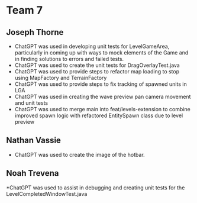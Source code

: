 # Team 7

## Joseph Thorne
* ChatGPT was used in developing unit tests for LevelGameArea, particularly in coming up with ways to mock elements of the Game and in finding solutions to errors and failed tests.
* ChatGPT was used to create the unit tests for DragOverlayTest.java
* ChatGPT was used to provide steps to refactor map loading to stop using MapFactory and TerrainFactory
* ChatGPT was used to provide steps to fix tracking of spawned units in LGA
* ChatGPT was used in creating the wave preview pan camera movement and unit tests
* ChatGPT was used to merge main into feat/levels-extension to combine improved spawn logic with refactored EntitySpawn class due to level preview
## Nathan Vassie
* ChatGPT was used to create the image of the hotbar.

## Noah Trevena
*ChatGPT was used to assist in debugging and creating unit tests for the LevelCompletedWindowTest.java